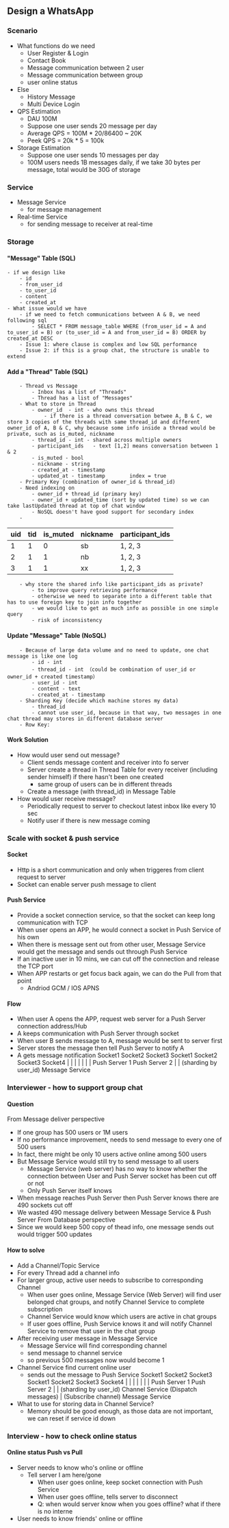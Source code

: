 ## Design a WhatsApp
### Scenario
- What functions do we need
	- User Register & Login
	- Contact Book
	- Message communication between 2 user
	- Message communication between group
	- user online status
- Else
	- History Message
	- Multi Device Login
- QPS Estimation
	- DAU 100M
	- Suppose one user sends 20 message per day
	- Average QPS =  100M * 20/86400 ~ 20K
	- Peek QPS = 20k * 5 = 100k
- Storage Estimation
	- Suppose one user sends 10 messages per day
	- 100M users needs 1B messages daily, if we take 30 bytes per message, total would be 30G of storage

### Service
- Message Service
	- for message management
- Real-time Service
	- for sending message to receiver at real-time

### Storage
#### "Message" Table (SQL)
	- if we design like
		- id
		- from_user_id
		- to_user_id
		- content
		- created_at
	- What issue would we have
		- if we need to fetch communications between A & B, we need following sql
			- SELECT * FROM message_table WHERE (from_user_id = A and to_user_id = B) or (to_user_id = A and from_user_id = B) ORDER by created_at DESC
		- Issue 1: where clause is complex and low SQL performance
		- Issue 2: if this is a group chat, the structure is unable to extend
####  Add a "Thread" Table (SQL)
		- Thread vs Message
			- Inbox has a list of "Threads"
			- Thread has a list of "Messages"
		- What to store in Thread
			- owner_id	- int - who owns this thread
				- if there is a thread conversation betwee A, B & C, we store 3 copies of the threads with same thread_id and different owner_id of A, B & C, why because some info inside a thread would be private, such as is_muted, nickname 
			- thread_id - int - shared across multiple owners
			- participant_ids	- text [1,2] means conversation between 1 & 2
			- is_muted - bool
			- nickname - string
			- created_at - timestamp
			- updated_at - timestamp		index = true
		- Primary Key (combination of owner_id & thread_id)
		- Need indexing on 
			- owner_id + thread_id (primary key)
			- owner_id + updated_time (sort by updated time) so we can take lastUpdated thread at top of chat window
			- NoSQL doesn't have good support for secondary index
		-
| uid | tid | is_muted | nickname | participant_ids |
|--|--|--|--|--|
| 1 | 1 | 0 | sb | 1, 2, 3 |
| 2 | 1 | 1 | nb | 1, 2, 3 |
| 3 | 1 | 1 | xx | 1, 2, 3 |
		- why store the shared info like participant_ids as private?
			- to improve query retrieving performance
			- otherwise we need to separate into a different table that has to use foreign key to join info together
			- we would like to get as much info as possible in one simple query
			- risk of inconsistency
#### Update "Message" Table (NoSQL)
		- Because of large data volume and no need to update, one chat message is like one log
			- id - int
			- thread_id - int （could be combination of user_id or owner_id + created timestamp）
			- user_id - int
			- content - text
			- created_at - timestamp
		- Sharding Key (decide which machine stores my data)
			- thread_id
			- cannot use user_id, because in that way, two messages in one chat thread may stores in different database server
		- Row Key:
#### Work Solution
- How would user send out message?
	- Client sends message content and receiver into fo server
	- Server create a thread in Thread Table for every receiver (including sender himself) if there hasn't been one created
		- same group of users can be in different threads
	- Create a message (with thread_id) in Message Table
- How would user receive message?
	- Periodically request to server to checkout latest inbox like every 10 sec
	- Notify user if there is new message coming

### Scale with socket & push service
#### Socket 
- Http is a short communication and only when triggeres from client request to server
- Socket can enable server push message to client 
#### Push Service
- Provide a socket connection service, so that the socket can keep long communication with TCP
- When user opens an APP, he would connect a socket in Push Service of his own
- When there is message sent out from other user, Message Service would get the message and sends out through Push Service
- If an inactive user in 10 mins, we can cut off the connection and release the TCP port
- When APP restarts or get focus back again, we can do the Pull from that point
	- Andriod GCM / IOS APNS
#### Flow
- When user A opens the APP, request web server for a Push Server connection address/Hub
- A keeps communication with Push Server through socket
- When user B sends message to A, message would be sent to server first
- Server stores the message then tell Push Server to notify A
- A gets message notification
Socket1 Socket2 Socket3                Socket1 Socket2 Socket3 Socket4
     |              |             |                               |              |             |             |
      Push Server 1													 Push Server 2
                    |																		   |	(sharding by user_id) 
                                        Message Service		

### Interviewer - how to support group chat
#### Question
From Message deliver perspective
- If one group has 500 users or 1M users
- If no performance improvement, needs to send message to every one of 500 users
- In fact, there might be only 10 users active online among 500 users
- But Message Service would still try to send message to all users
	- Message Service (web server) has no way to know whether the connection between User and Push Server socket has been cut off or not
	- Only Push Server itself knows
- When message reaches Push Server then Push Server knows there are 490 sockets cut off
- We wasted 490 message delivery between Message Service & Push Server
From Database perspective
- Since we would keep 500 copy of thead info, one message sends out would trigger 500 updates
#### How to solve
- Add a Channel/Topic Service
- For every Thread add a channel info
- For larger group, active user needs to subscribe to corresponding Channel
	- When user goes online, Message Service (Web Server) will find user belonged chat groups, and notify Channel Service to complete subscription
	- Channel Service would know which users are active in chat groups
	- If user goes offline, Push Service knows it and will notify Channel Service to remove that user in the chat group
- After receiving user message in Message Service
	- Message Service will find corresponding channel
	- send message to channel service
	- so previous 500 messages now would become 1
- Channel Service find current online user
	- sends out the message to Push Service
Socket1 Socket2 Socket3                Socket1 Socket2 Socket3 Socket4
     |              |             |                               |              |             |             |
      Push Server 1													 Push Server 2
                    |																		   |	(sharding by user_id) 
                                        Channel Service
                  (Dispatch messages)  |   (Subscribe channel)
                                        Message Service
- What to use for storing data in Channel Service?
	- Memory should be good enough, as those data are not important, we can reset if service id down
### Interview - how to check online status
#### Online status Push vs Pull
- Server needs to know who's online or offline
	- Tell server I am here/gone
		- When user goes online, keep socket connection with Push Service
		- When user goes offline, tells server to disconnect
		- Q: when would server know when you goes offline? what if there is no interne
- User needs to know friends' online or offline
<!--stackedit_data:
eyJoaXN0b3J5IjpbMzQ1MTM1NjQ2LDEwNDg2ODI2NDgsLTgxMj
QxMzE4NywtODE5NjY3OTc1LDE2ODYzMjk4OTYsLTE0OTE4NTk5
MjgsLTE4NzQ5ODE0MTEsLTE2ODg4OTYyNTQsMTcwMTU4OTk2MS
wzOTQyODAyNDIsLTE1MzA4NzQzNjksLTIwODg3NDY2MTJdfQ==

-->